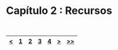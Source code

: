 # Capítulo 2 : Recursos

<br>

| [<](capitulo1.md) | [1](capitulo1.md) | [2](capitulo2.md) | [3](capitulo3.md) | [4](capitulo4.md) | [>](capitulo3.md) | [>>](capitulo4.md) |
| :---: | :---: | :---: | :---: | :---: | :---: | :---: |